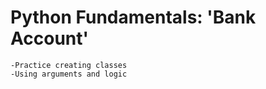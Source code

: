 # Python Fundamentals: 'Bank Account'

    -Practice creating classes
    -Using arguments and logic